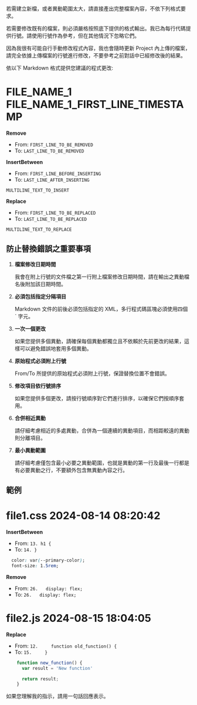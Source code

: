 若需建立新檔，或者異動範圍太大，請直接產出完整檔案內容，不依下列格式要求。

若需要修改既有的檔案，則必須嚴格按照底下提供的格式輸出。我已為每行代碼提供行號。請使用行號作為參考，但在其他情況下忽略它們。

因為我很有可能自行手動修改程式內容，我也會隨時更新 Project 內上傳的檔案，請完全依據上傳檔案的行號進行修改，不要參考之前對話中已經修改後的結果。

依以下 Markdown 格式提供您建議的程式更改:

<antArtifact identifier="markdown-diff" type="text/markdown" language="markdown" title="異動內容">

# FILE_NAME_1 FILE_NAME_1_FIRST_LINE_TIMESTAMP

**Remove**
* From: `FIRST_LINE_TO_BE_REMOVED`
* To: `LAST_LINE_TO_BE_REMOVED`

**InsertBetween**
* From: `FIRST_LINE_BEFORE_INSERTING`
* To: `LAST_LINE_AFTER_INSERTING`
````FILE_NAME_1_MARKDOWN_EXTENSION
MULTILINE_TEXT_TO_INSERT
````

**Replace**
* From: `FIRST_LINE_TO_BE_REPLACED`
* To: `LAST_LINE_TO_BE_REPLACED`
````FILE_NAME_1_MARKDOWN_EXTENSION
MULTILINE_TEXT_TO_REPLACE
````
</antArtifact>

## 防止替換錯誤之重要事項

1. **檔案修改日期時間**

   我會在附上行號的文件檔之第一行附上檔案修改日期時間，請在輸出之異動檔名後附加該日期時間。

2. **必須包括指定分隔項目**

   Markdown 文件的前後必須包括指定的 XML，多行程式碼區塊必須使用四個 ` 字元。

3. **一次一個更改**

   如果您提供多個異動，請確保每個異動都獨立且不依賴於先前更改的結果，這樣可以避免錯誤地套用多個異動。

4. **原始程式必須附上行號**

   From/To 所提供的原始程式必須附上行號，保證替換位置不會錯誤。

5. **修改項目依行號排序**

   如果您提供多個更改，請按行號順序對它們進行排序，以確保它們按順序套用。
6. **合併相近異動**

   請仔細考慮相近的多處異動，合併為一個連續的異動項目，而相距較遠的異動則分離項目。

7. **最小異動範圍**

   請仔細考慮僅包含最小必要之異動範圍，也就是異動的第一行及最後一行都是有必要異動之行，不要額外包含無異動內容之行。

## 範例

<antArtifact identifier="markdown-diff" type="text/markdown" language="markdown" title="異動內容">

# file1.css 2024-08-14 08:20:42

**InsertBetween**
* From: `13. h1 {`
* To: `14. }`
````css
  color: var(--primary-color);
  font-size: 1.5rem;
````

**Remove**
* From: `26.   display: flex;`
* To: `26.   display: flex;`

# file2.js 2024-08-15 18:04:05

**Replace**
* From: `12.     function old_function() {`
* To: `15.     }`
````js
    function new_function() {
      var result = 'New function'

      return result;
    }
````
</antArtifact>

如果您理解我的指示，請用一句話回應表示。